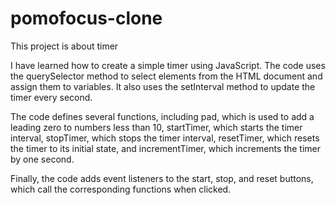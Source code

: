 # pomofocus-clone
This project is about timer

I have learned how to create a simple timer using JavaScript. The code uses the querySelector method to select elements from the HTML document and assign them to variables. It also uses the setInterval method to update the timer every second.

The code defines several functions, including pad, which is used to add a leading zero to numbers less than 10, startTimer, which starts the timer interval, stopTimer, which stops the timer interval, resetTimer, which resets the timer to its initial state, and incrementTimer, which increments the timer by one second.

Finally, the code adds event listeners to the start, stop, and reset buttons, which call the corresponding functions when clicked.